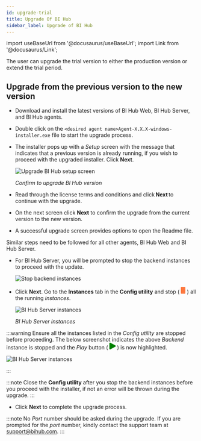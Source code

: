 ```yaml
---
id: upgrade-trial
title: Upgrade Of BI Hub
sidebar_label: Upgrade of BI Hub
---
```


import useBaseUrl from '@docusaurus/useBaseUrl';
import Link from '@docusaurus/Link';

The user can upgrade the trial version to either the production version or extend the trial period.

## Upgrade from the previous version to the new version

* <Link to={useBaseUrl('docs/installation-guide/download-bihub')}>Download</Link> and install the latest versions of BI Hub Web, BI Hub Server, and BI Hub agents.
* Double click on the `<desired agent name>Agent-X.X.X-windows-installer.exe` file to start the upgrade process.
* The installer pops up with a *Setup* screen with the message that indicates that a previous version is already running, if you wish to proceed with the upgraded installer. Click **Next**.
   <div>
     <Zoom>
       <img alt="Upgrade BI Hub setup screen" src={useBaseUrl('/doc-images/installation-guide/upgrade-confirm.png')}/>
     </Zoom>
   </div>

   *Confirm to upgrade BI Hub version*
* Read through the license terms and conditions and click **Next** to continue with the upgrade.
* On the next screen click **Next** to confirm the upgrade from the current version to the new version.
* A successful upgrade screen provides options to open the Readme file.

Similar steps need to be followed for all other agents, BI Hub Web and BI Hub Server.

* For BI Hub Server, you will be prompted to stop the backend instances to proceed with the update.
   <div>
     <Zoom>
       <img alt="Stop backend instances" src={useBaseUrl('/doc-images/installation-guide/stop-backend-instance.png')}/>
     </Zoom>
   </div>
* Click **Next**. Go to the **Instances** tab in the **Config utility** and stop ( <img src="/static/doc-images/installation-guide/stop.svg" height="18" width="12"/> ) all the running *instances*.

   <div>
     <Zoom>
       <img alt="BI Hub Server instances" src={useBaseUrl('/doc-images/installation-guide/bihub-server-instances.png')}/>
     </Zoom>
   </div>

   *BI Hub Server instances*

:::warning
Ensure all the instances listed in the *Config utility* are stopped before proceeding.
The below screenshot indicates the above *Backend* instance is stopped and the *Play* button ( <img src="/static/doc-images/installation-guide/start.svg" height="18"/> ) is now highlighted.
   <div>
     <Zoom>
       <img alt="BI Hub Server instances" src={useBaseUrl('/doc-images/installation-guide/stopped-instances.png')}/>
     </Zoom>
   </div>

:::

:::note
Close the **Config utility** after you stop the backend instances before you proceed with the installer, if not an error will be thrown during the upgrade.
:::

* Click **Next** to complete the upgrade process.

:::note
No *Port* number should be asked during the upgrade. If you are prompted for the *port* number, kindly contact the support team at support@bihub.com.
:::